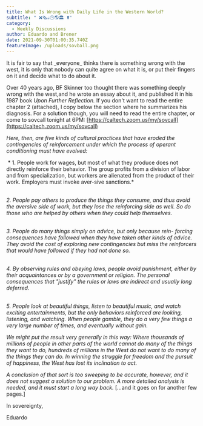 ```yaml
---
title: What Is Wrong with Daily Life in the Western World?
subtitle: " ❌🗞️☕🕓🌎🏛️ ⚰️"
category:
  - Weekly Discussions
author: Eduardo and Brener
date: 2021-09-30T01:00:35.740Z
featureImage: /uploads/sovball.png
---
```

It is fair to say that \_everyone\_ thinks there is something wrong with the west, it is only that nobody can quite agree on what it is, or put their fingers on it and decide what to do about it.



Over 40 years ago, BF Skinner too thought there was something deeply wrong with the west,and he wrote an essay about it, and published it in his 1987 book *Upon Further Reflection.* If you don't want to read the entire chapter 2 (attached), I copy below the section where he summarizes his diagnosis. For a solution though, you will need to read the entire chapter, or come to sovcall tonight at 6PM: [https://caltech.zoom.us/​my/sovcall](https://caltech.zoom.us/my/sovcall)



*Here, then, are five kinds of cultural practices that have eroded the contingencies of reinforcement under which the process of operant conditioning must have evolved:*



 * 1. People work for wages, but most of what they produce does not directly reinforce their behavior. The group profits from a division of labor and from specialization, but workers are alienated from the product of their work. Employers must invoke aver-sive sanctions.*

*\
2. People pay others to produce the things they consume, and thus avoid the aversive side of work, but they lose the reinforcing side as well. So do those who are helped by others when they could help themselves.*

*\
3. People do many things simply on advice, but only because rein- forcing consequences have followed when they have taken other kinds of advice. They avoid the cost of exploring new contingencies but miss the reinforcers that would have followed if they had not done so.*

*\
4. By observing rules and obeying laws, people avoid punishment, either by their acquaintances or by a government or religion. The personal consequences that "justify" the rules or laws are indirect and usually long deferred.*

*\
5. People look at beautiful things, listen to beautiful music, and watch exciting entertainments, but the only behaviors reinforced are looking, listening, and watching. When people gamble, they do a very few things a very large number of times, and eventually without gain.*



*We might put the result very generally in this way: Where thousands of millions of people in other parts of the world cannot do many of the things they want to do, hundreds of millions in the West do not want to do many of the things they can do. In winning the struggle for freedom and the pursuit of happiness, the West has lost its inclination to act.*



*A conclusion of that sort is too sweeping to be accurate, however, and it does not suggest a solution to our problem. A more detailed analysis is needed, and it must start a long way back.* \[...and it goes on for another few pages.]





In sovereignty,



Eduardo